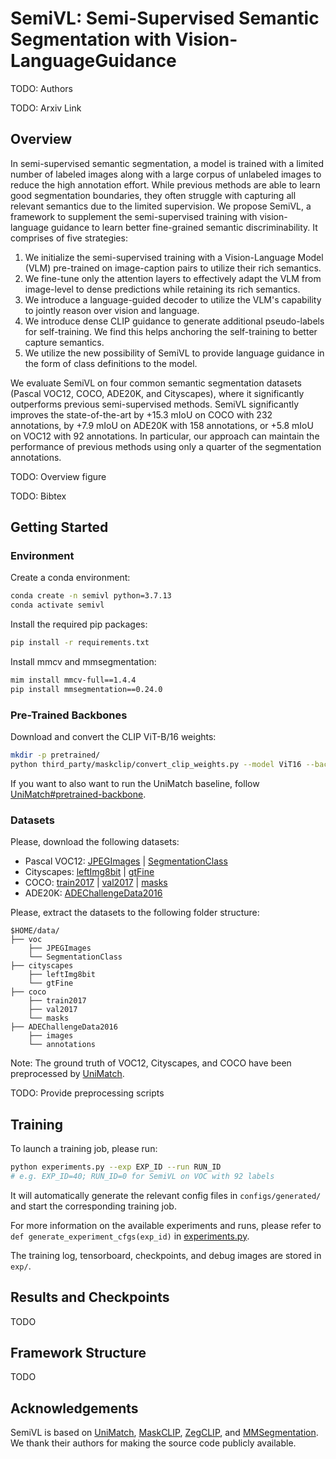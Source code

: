 # SemiVL: Semi-Supervised Semantic Segmentation with Vision-LanguageGuidance

TODO: Authors

TODO: Arxiv Link

## Overview

In semi-supervised semantic segmentation, a model is trained with a limited number of labeled images along with a large corpus of unlabeled images to reduce the high annotation effort. While previous methods are able to learn good segmentation boundaries, they often struggle with capturing all relevant semantics due to the limited supervision. We propose SemiVL, a framework to supplement the semi-supervised training with vision-language guidance to learn better fine-grained semantic discriminability. It comprises of five strategies:

1) We initialize the semi-supervised training with a Vision-Language Model (VLM) pre-trained on image-caption pairs to utilize their rich semantics.
2) We fine-tune only the attention layers to effectively adapt the VLM from image-level to dense predictions while retaining its rich semantics.
3) We introduce a language-guided decoder to utilize the VLM's capability to jointly reason over vision and language.
4) We introduce dense CLIP guidance to generate additional pseudo-labels for self-training. We find this helps anchoring the self-training to better capture semantics.
5) We utilize the new possibility of SemiVL to provide language guidance in the form of class definitions to the model.

We evaluate SemiVL on four common semantic segmentation datasets (Pascal VOC12, COCO, ADE20K, and Cityscapes), where it significantly outperforms previous semi-supervised methods. SemiVL significantly improves the state-of-the-art by +15.3 mIoU on COCO with 232 annotations, by +7.9 mIoU on ADE20K with 158 annotations, or +5.8 mIoU on VOC12 with 92 annotations. In particular, our approach can maintain the performance of previous methods using only a quarter of the segmentation annotations.

TODO: Overview figure

TODO: Bibtex

## Getting Started

### Environment

Create a conda environment:

```bash
conda create -n semivl python=3.7.13
conda activate semivl
```

Install the required pip packages:

```bash
pip install -r requirements.txt
```

Install mmcv and mmsegmentation:

```bash
mim install mmcv-full==1.4.4
pip install mmsegmentation==0.24.0
```

### Pre-Trained Backbones

Download and convert the CLIP ViT-B/16 weights:

```bash
mkdir -p pretrained/
python third_party/maskclip/convert_clip_weights.py --model ViT16 --backbone
```

If you want to also want to run the UniMatch baseline, follow [UniMatch#pretrained-backbone](https://github.com/LiheYoung/UniMatch#pretrained-backbone).

### Datasets


Please, download the following datasets:

- Pascal VOC12: [JPEGImages](http://host.robots.ox.ac.uk/pascal/VOC/voc2012/VOCtrainval_11-May-2012.tar) | [SegmentationClass](https://drive.google.com/file/d/1ikrDlsai5QSf2GiSUR3f8PZUzyTubcuF/view?usp=sharing)
- Cityscapes: [leftImg8bit](https://www.cityscapes-dataset.com/file-handling/?packageID=3) | [gtFine](https://drive.google.com/file/d/1E_27g9tuHm6baBqcA7jct_jqcGA89QPm/view?usp=sharing)
- COCO: [train2017](http://images.cocodataset.org/zips/train2017.zip) | [val2017](http://images.cocodataset.org/zips/val2017.zip) | [masks](https://drive.google.com/file/d/166xLerzEEIbU7Mt1UGut-3-VN41FMUb1/view?usp=sharing)
- ADE20K: [ADEChallengeData2016](http://data.csail.mit.edu/places/ADEchallenge/ADEChallengeData2016.zip)

Please, extract the datasets to the following folder structure:

```
$HOME/data/
├── voc
    ├── JPEGImages
    └── SegmentationClass
├── cityscapes
    ├── leftImg8bit
    └── gtFine
├── coco
    ├── train2017
    ├── val2017
    └── masks
├── ADEChallengeData2016
    ├── images
    └── annotations
```

Note: The ground truth of VOC12, Cityscapes, and COCO have been preprocessed by [UniMatch](https://github.com/LiheYoung/UniMatch).

TODO: Provide preprocessing scripts

## Training

To launch a training job, please run:

```bash
python experiments.py --exp EXP_ID --run RUN_ID
# e.g. EXP_ID=40; RUN_ID=0 for SemiVL on VOC with 92 labels
```

It will automatically generate the relevant config files in `configs/generated/` and start the corresponding training job.

For more information on the available experiments and runs, please refer to `def generate_experiment_cfgs(exp_id)` in [experiments.py](experiments.py).

The training log, tensorboard, checkpoints, and debug images are stored in `exp/`.

## Results and Checkpoints

TODO

## Framework Structure

TODO

## Acknowledgements

SemiVL is based on [UniMatch](https://github.com/LiheYoung/UniMatch), [MaskCLIP](https://github.com/chongzhou96/MaskCLIP), [ZegCLIP](https://github.com/ZiqinZhou66/ZegCLIP), and [MMSegmentation](https://github.com/open-mmlab/mmsegmentation). We thank their authors for making the source code publicly available.
